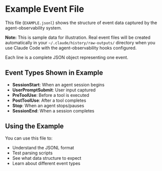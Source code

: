 # Example Event File

This file (`EXAMPLE.jsonl`) shows the structure of event data captured by the agent-observability system.

**Note:** This is sample data for illustration. Real event files will be created automatically in your `~/.claude/history/raw-outputs/` directory when you use Claude Code with the agent-observability hooks configured.

Each line is a complete JSON object representing one event.

## Event Types Shown in Example

- **SessionStart**: When an agent session begins
- **UserPromptSubmit**: User input captured
- **PreToolUse**: Before a tool is executed
- **PostToolUse**: After a tool completes
- **Stop**: When an agent stops/pauses
- **SessionEnd**: When a session completes

## Using the Example

You can use this file to:
- Understand the JSONL format
- Test parsing scripts
- See what data structure to expect
- Learn about different event types
